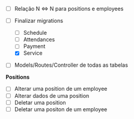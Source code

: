 - [ ] Relação N <=> N para positions e employees
- [ ] Finalizar migrations
  - [ ] Schedule
  - [ ] Attendances
  - [ ] Payment
  - [x] Service
- [ ] Models/Routes/Controller de todas as tabelas


**Positions**
- [ ] Alterar uma position de um employee
- [ ] Alterar dados de uma position
- [ ] Deletar uma position
- [ ] Deletar uma positon de um employee
